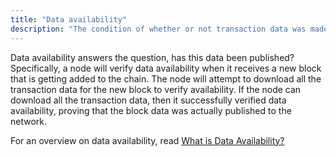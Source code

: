 ```yaml
---
title: "Data availability"
description: "The condition of whether or not transaction data was made available for nodes to download, when a block was proposed."
---
```


Data availability answers the question, has this data been published? Specifically, a node will verify data availability when it receives a new block that is getting added to the chain. The node will attempt to download all the transaction data for the new block to verify availability. If the node can download all the transaction data, then it successfully verified data availability, proving that the block data was actually published to the network.

For an overview on data availability, read [What is Data Availability?](https://coinmarketcap.com/alexandria/article/what-is-data-availability)